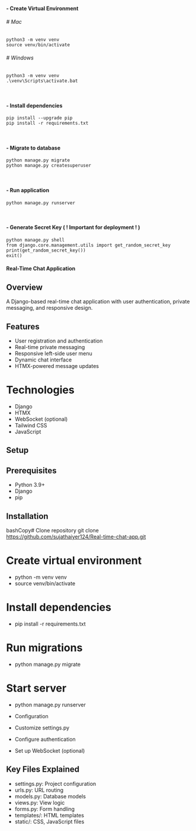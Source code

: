 
#### - Create Virtual Environment
###### # Mac
```
python3 -m venv venv
source venv/bin/activate
```

###### # Windows
```
python3 -m venv venv
.\venv\Scripts\activate.bat
```

<br>

#### - Install dependencies
```
pip install --upgrade pip
pip install -r requirements.txt
```

<br>

#### - Migrate to database
```
python manage.py migrate
python manage.py createsuperuser
```

<br>

#### - Run application
```
python manage.py runserver
```

<br>

#### - Generate Secret Key ( ! Important for deployment ! )
```
python manage.py shell
from django.core.management.utils import get_random_secret_key
print(get_random_secret_key())
exit()
```
#### Real-Time Chat Application
## Overview
A Django-based real-time chat application with user authentication, private messaging, and responsive design.

## Features

- User registration and authentication
- Real-time private messaging
- Responsive left-side user menu
- Dynamic chat interface
- HTMX-powered message updates

# Technologies

- Django
- HTMX
- WebSocket (optional)
- Tailwind CSS
- JavaScript

## Setup
## Prerequisites

- Python 3.9+
- Django
- pip

## Installation
bashCopy# Clone repository
git clone https://github.com/sujathaiyer124/Real-time-chat-app.git

# Create virtual environment
- python -m venv venv
- source venv/bin/activate

# Install dependencies
- pip install -r requirements.txt

# Run migrations
- python manage.py migrate

# Start server
- python manage.py runserver
- Configuration

- Customize settings.py
- Configure authentication
- Set up WebSocket (optional)

## Key Files Explained

- settings.py: Project configuration
- urls.py: URL routing
- models.py: Database models
- views.py: View logic
- forms.py: Form handling
- templates/: HTML templates
- static/: CSS, JavaScript files